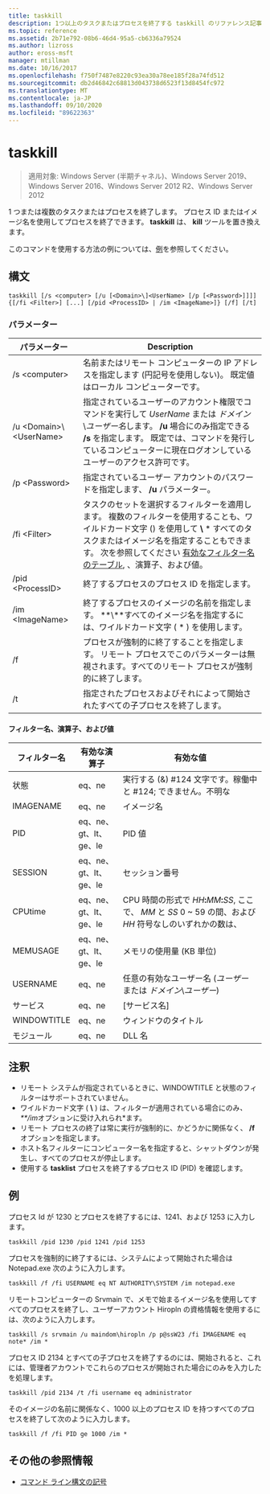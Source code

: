 ```yaml
---
title: taskkill
description: 1つ以上のタスクまたはプロセスを終了する taskkill のリファレンス記事です。
ms.topic: reference
ms.assetid: 2b71e792-08b6-46d4-95a5-cb6336a79524
ms.author: lizross
author: eross-msft
manager: mtillman
ms.date: 10/16/2017
ms.openlocfilehash: f750f7487e8220c93ea30a78ee185f28a74fd512
ms.sourcegitcommit: db2d46842c68813d043738d6523f13d8454fc972
ms.translationtype: MT
ms.contentlocale: ja-JP
ms.lasthandoff: 09/10/2020
ms.locfileid: "89622363"
---
```

# <a name="taskkill"></a>taskkill

> 適用対象: Windows Server (半期チャネル)、Windows Server 2019、Windows Server 2016、Windows Server 2012 R2、Windows Server 2012

1 つまたは複数のタスクまたはプロセスを終了します。 プロセス ID またはイメージ名を使用してプロセスを終了できます。 **taskkill** は、 **kill** ツールを置き換えます。

このコマンドを使用する方法の例については、[例](#examples)を参照してください。

## <a name="syntax"></a>構文

```
taskkill [/s <computer> [/u [<Domain>\]<UserName> [/p [<Password>]]]] {[/fi <Filter>] [...] [/pid <ProcessID> | /im <ImageName>]} [/f] [/t]
```

### <a name="parameters"></a>パラメーター

|         パラメーター         |                                                                                                                                        Description                                                                                                                                        |
|---------------------------|-------------------------------------------------------------------------------------------------------------------------------------------------------------------------------------------------------------------------------------------------------------------------------------------|
|      /s \<computer>       |                                                                                    名前またはリモート コンピューターの IP アドレスを指定します (円記号を使用しない)。 既定値はローカル コンピューターです。                                                                                     |
| /u \<Domain>\\\<UserName> | 指定されているユーザーのアカウント権限でコマンドを実行して *UserName* または *ドメイン*\\*ユーザー名*します。 **/u** 場合にのみ指定できる **/s** を指定します。 既定では、コマンドを発行しているコンピューターに現在ログオンしているユーザーのアクセス許可です。 |
|      /p \<Password>       |                                                                                                   指定されているユーザー アカウントのパスワードを指定します、 **/u** パラメーター。                                                                                                   |
|       /fi \<Filter>       |          タスクのセットを選択するフィルターを適用します。 複数のフィルターを使用することも、ワイルドカード文字 () を使用して **\\** \* すべてのタスクまたはイメージ名を指定することもできます。 次を参照してください [有効なフィルター名のテーブル](#filter-names-operators-and-values), 、演算子、および値。           |
|     /pid \<ProcessID>     |                                                                                                                 終了するプロセスのプロセス ID を指定します。                                                                                                                 |
|     /im \<ImageName>      |                                                                                終了するプロセスのイメージの名前を指定します。 **\\**すべてのイメージ名を指定するには、ワイルドカード文字 ( \* ) を使用します。                                                                                |
|            /f             |                                                                    プロセスが強制的に終了することを指定します。 リモート プロセスでこのパラメーターは無視されます。すべてのリモート プロセスが強制的に終了します。                                                                     |
|            /t             |                                                                                                          指定されたプロセスおよびそれによって開始されたすべての子プロセスを終了します。                                                                                                          |

#### <a name="filter-names-operators-and-values"></a>フィルター名、演算子、および値

| フィルター名 |    有効な演算子     |                                                                有効な値                                                                |
|-------------|------------------------|----------------------------------------------------------------------------------------------------------------------------------------------|
|   状態    |         eq、ne         |                                                 実行する (&) #124 文字です。稼働中と #124; できません。不明な                                                 |
|  IMAGENAME  |         eq、ne         |                                                                  イメージ名                                                                  |
|     PID     | eq、ne、gt、lt、ge、le |                                                                  PID 値                                                                   |
|   SESSION   | eq、ne、gt、lt、ge、le |                                                                セッション番号                                                                |
|   CPUtime   | eq、ne、gt、lt、ge、le | CPU 時間の形式で <em>HH</em>**:**<em>MM</em>**:**<em>SS</em>, ここで、 *MM* と *SS* 0 ~ 59 の間、および *HH* 符号なしのいずれかの数は、 |
|  MEMUSAGE   | eq、ne、gt、lt、ge、le |                                                              メモリの使用量 (KB 単位)                                                              |
|  USERNAME   |         eq、ne         |                                               任意の有効なユーザー名 (*ユーザー* または *ドメイン*\\*ユーザー*)                                               |
|  サービス   |         eq、ne         |                                                                 [サービス名]                                                                 |
| WINDOWTITLE |         eq、ne         |                                                                 ウィンドウのタイトル                                                                 |
|   モジュール   |         eq、ne         |                                                                   DLL 名                                                                   |

## <a name="remarks"></a>注釈
* リモート システムが指定されているときに、WINDOWTITLE と状態のフィルターはサポートされていません。
* ワイルドカード文字 ( **\\** ) は、フィルターが適用されている場合にのみ<em>、**/im</em>オプションに受け入れられ*ます。
* リモート プロセスの終了は常に実行が強制的に、かどうかに関係なく、 **/f** オプションを指定します。
* ホスト名フィルターにコンピューター名を指定すると、シャットダウンが発生し、すべてのプロセスが停止します。
* 使用する **tasklist** プロセスを終了するプロセス ID (PID) を確認します。

## <a name="examples"></a>例

プロセス Id が 1230 とプロセスを終了するには、1241、および 1253 に入力します。

```
taskkill /pid 1230 /pid 1241 /pid 1253
```

プロセスを強制的に終了するには、システムによって開始された場合は Notepad.exe 次のように入力します。

```
taskkill /f /fi USERNAME eq NT AUTHORITY\SYSTEM /im notepad.exe
```

リモートコンピューターの Srvmain で、メモで始まるイメージ名を使用してすべてのプロセスを終了し、ユーザーアカウント Hiropln の資格情報を使用するには、次のように入力します。

```
taskkill /s srvmain /u maindom\hiropln /p p@ssW23 /fi IMAGENAME eq note* /im *
```

プロセス ID 2134 とすべての子プロセスを終了するのには、開始されると、これには、管理者アカウントでこれらのプロセスが開始された場合にのみを入力したを処理します。

```
taskkill /pid 2134 /t /fi username eq administrator
```

そのイメージの名前に関係なく、1000 以上のプロセス ID を持つすべてのプロセスを終了して次のように入力します。

```
taskkill /f /fi PID ge 1000 /im *
```

## <a name="additional-references"></a>その他の参照情報
- [コマンド ライン構文の記号](command-line-syntax-key.md)
